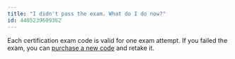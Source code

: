 ```yaml
---
title: "I didn't pass the exam. What do I do now?"
id: 4405239609362
---
```


Each certification exam code is valid for one exam attempt. If you failed the exam, you can [purchase a new code](https://www.arduino.cc/education/certification) and retake it.
